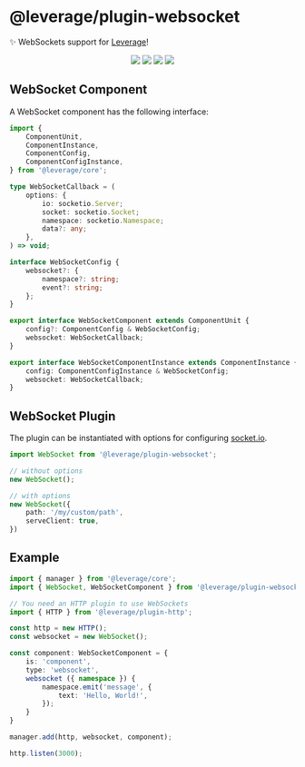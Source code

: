 # @leverage/plugin-websocket

✨ WebSockets support for [Leverage](https://github.com/jakehamilton/leverage)!

<p align="center">
    <img src="https://img.shields.io/npm/v/@leverage/plugin-websocket.svg?label=version&style=for-the-badge">
    <img src="https://img.shields.io/travis/jakehamilton/leverage-plugin-socket.io.svg?style=for-the-badge">
    <img src="https://img.shields.io/badge/typescript-%5E2.9.2-brightgreen.svg?style=for-the-badge">
    <img src="https://img.shields.io/badge/%F0%9F%93%A6%F0%9F%9A%80%20semantic release-%5E15.5.2-brightgreen.svg?style=for-the-badge">
</p>

## WebSocket Component

A WebSocket component has the following interface:

```typescript
import {
    ComponentUnit,
    ComponentInstance,
    ComponentConfig,
    ComponentConfigInstance,
} from '@leverage/core';

type WebSocketCallback = (
    options: {
        io: socketio.Server;
        socket: socketio.Socket;
        namespace: socketio.Namespace;
        data?: any;
    },
) => void;

interface WebSocketConfig {
    websocket?: {
        namespace?: string;
        event?: string;
    };
}

export interface WebSocketComponent extends ComponentUnit {
    config?: ComponentConfig & WebSocketConfig;
    websocket: WebSocketCallback;
}

export interface WebSocketComponentInstance extends ComponentInstance {
    config: ComponentConfigInstance & WebSocketConfig;
    websocket: WebSocketCallback;
}
```

## WebSocket Plugin

The plugin can be instantiated with options for configuring [socket.io](https://socket.io/docs/server-api).

```typescript
import WebSocket from '@leverage/plugin-websocket';

// without options
new WebSocket();

// with options
new WebSocket({
    path: '/my/custom/path',
    serveClient: true,
})
```

## Example

```typescript
import { manager } from '@leverage/core';
import { WebSocket, WebSocketComponent } from '@leverage/plugin-websocket';

// You need an HTTP plugin to use WebSockets
import { HTTP } from '@leverage/plugin-http';

const http = new HTTP();
const websocket = new WebSocket();

const component: WebSocketComponent = {
    is: 'component',
    type: 'websocket',
    websocket ({ namespace }) {
        namespace.emit('message', {
            text: 'Hello, World!',
        });
    }
}

manager.add(http, websocket, component);

http.listen(3000);
```
